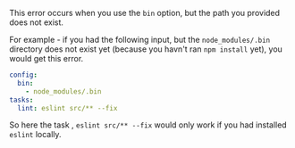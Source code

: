 This error occurs when you use the `bin` option, but the path you provided does not exist. 

For example - if you had the following input, but the `node_modules/.bin` directory does not exist yet
  (because you havn't ran `npm install` yet), you would get this error.

```yaml
config: 
  bin:
    - node_modules/.bin
tasks:
  lint: eslint src/** --fix
```

So here the task , `eslint src/** --fix` would only work if you had installed `eslint` locally.

